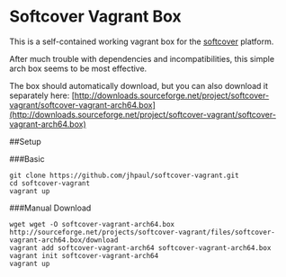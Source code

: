 # Softcover Vagrant Box

This is a self-contained working vagrant box for the [softcover](http://softcover.io) platform.

After much trouble with dependencies and incompatibilities, this simple arch box seems to be most effective.

The box should automatically download, but you can also download it separately here:
[http://downloads.sourceforge.net/project/softcover-vagrant/softcover-vagrant-arch64.box](http://downloads.sourceforge.net/project/softcover-vagrant/softcover-vagrant-arch64.box)

##Setup

###Basic
```
git clone https://github.com/jhpaul/softcover-vagrant.git
cd softcover-vagrant
vagrant up
```
###Manual Download

```
wget wget -O softcover-vagrant-arch64.box http://sourceforge.net/projects/softcover-vagrant/files/softcover-vagrant-arch64.box/download
vagrant add softcover-vagrant-arch64 softcover-vagrant-arch64.box
vagrant init softcover-vagrant-arch64
vagrant up
```

